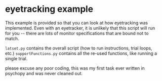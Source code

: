 # eyetracking example

This example is provided so that you can look at how eyetracking was implemented.
Even with an eyetracker, it is unlikely that this script will run for you -- there are lots of monitor specifications that are bound not to match.

`latset.py` contains the overall script (how to run instructions, trial loops, etc.)
`supportFunctions.py` contains all the re-used functions, like running a single trial.

please excuse any poor coding, this was my first task ever written in psychopy and was never cleaned out.
